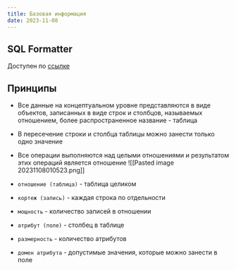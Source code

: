 ```yaml
---
title: Базовая информация
date: 2023-11-08
---
```

## SQL Formatter
Доступен по [ссылке](https://codebeautify.org/sqlformatter)

## Принципы
- Все данные на концептуальном уровне представляются в виде объектов, записанных в виде строк и столбцов, называемых отношением, более распространенное название - таблица
- В пересечение строки и столбца таблицы можно занести только одно значение
- Все операции выполняются над целыми отношениями и результатом этих операций является отношение
![[Pasted image 20231108010523.png]]

- `отношение (таблица)` - таблица целиком
- `кортеж (запись)` - каждая строка по отдельности 
- `мощность` - количество записей в отношении
- `атрибут (поле)` - столбец в таблице
- `размерность` - количество атрибутов
- `домен атрибута` - допустимые значения, которые можно занести в поле